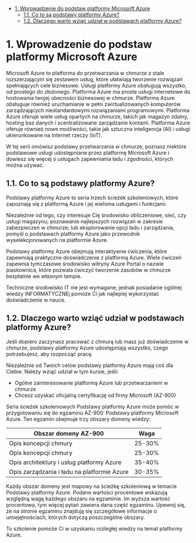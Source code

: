 
- [1. Wprowadzenie do podstaw platformy Microsoft Azure](#1-wprowadzenie-do-podstaw-platformy-microsoft-azure)
  - [1.1. Co to są podstawy platformy Azure?](#11-co-to-są-podstawy-platformy-azure)
  - [1.2. Dlaczego warto wziąć udział w podstawach platformy Azure?](#12-dlaczego-warto-wziąć-udział-w-podstawach-platformy-azure)


# 1. Wprowadzenie do podstaw platformy Microsoft Azure

Microsoft Azure to platforma do przetwarzania w chmurze z stale rozszerzającym się zestawem usług, które ułatwiają tworzenie rozwiązań spełniających cele biznesowe. Usługi platformy Azure obsługują wszystko, od prostego do złożonego. Platforma Azure ma proste usługi internetowe do hostowania twojej obecności biznesowej w chmurze. Platforma Azure obsługuje również uruchamianie w pełni zwirtualizowanych komputerów zarządzających niestandardowymi rozwiązaniami programowymi. Platforma Azure oferuje wiele usług opartych na chmurze, takich jak magazyn zdalny, hosting baz danych i scentralizowane zarządzanie kontami. Platforma Azure oferuje również nowe możliwości, takie jak sztuczna inteligencja (AI) i usługi ukierunkowane na Internet rzeczy (IoT).

W tej serii omówisz podstawy przetwarzania w chmurze, poznasz niektóre podstawowe usługi udostępniane przez platformę Microsoft Azure i dowiesz się więcej o usługach zapewniania ładu i zgodności, których można używać.

## 1.1. Co to są podstawy platformy Azure?

Podstawy platformy Azure to seria trzech ścieżek szkoleniowych, które zapoznają się z platformą Azure i jej wieloma usługami i funkcjami.

Niezależnie od tego, czy interesuje Cię środowisko obliczeniowe, sieć, czy usługi magazynu; poznawanie najlepszych rozwiązań w zakresie zabezpieczeń w chmurze; lub eksplorowanie opcji ładu i zarządzania, pomyśl o podstawach platformy Azure jako przewodnik wyselekcjonowanych na platformie Azure.

Podstawy platformy Azure obejmują interaktywne ćwiczenia, które zapewniają praktyczne doświadczenie z platformą Azure. Wiele ćwiczeń zapewnia tymczasowe środowisko witryny Azure Portal o nazwie piaskownica, które pozwala ćwiczyć tworzenie zasobów w chmurze bezpłatnie we własnym tempie.

Techniczne środowisko IT nie jest wymagane; jednak posiadanie ogólnej wiedzy INFORMATYCZNEj pomoże Ci jak najlepiej wykorzystać doświadczenie w nauce.

## 1.2. Dlaczego warto wziąć udział w podstawach platformy Azure?

Jeśli dopiero zaczynasz pracować z chmurą lub masz już doświadczenie w chmurze, podstawy platformy Azure udostępniają wszystko, czego potrzebujesz, aby rozpocząć pracę.

Niezależnie od Twoich celów podstawy platformy Azure mają coś dla Ciebie. Należy wziąć udział w tym kursie, jeśli:

- Ogólne zainteresowanie platformą Azure lub przetwarzaniem w chmurze
- Chcesz uzyskać oficjalną certyfikację od firmy Microsoft (AZ-900)

Seria ścieżek szkoleniowych Podstawy platformy Azure może pomóc w przygotowaniu się do egzaminu AZ-900: Podstawy platformy Microsoft Azure. Ten egzamin obejmuje trzy obszary domeny wiedzy:

| Obszar domeny AZ-900  |  Waga |
|---|---|
Opis koncepcji chmury | 25-30% 
Opis koncepcji chmury	| 25-30% 
Opis architektury i usług platformy Azure	| 35-40%
Opis zarządzania i ładu na platformie Azure	| 30-35%

Każdy obszar domeny jest mapowy na ścieżkę szkoleniową w temacie Podstawy platformy Azure. Podane wartości procentowe wskazują względną wagę każdego obszaru na egzaminie. Im wyższa wartość procentowa, tym więcej pytań zawiera dana część egzaminu. Upewnij się, że na stronie egzaminu znajdują się szczegółowe informacje o umiejętnościach, których dotyczą poszczególne obszary.

To szkolenie pomoże Ci w uzyskaniu rozległej wiedzy na temat platformy Azure.